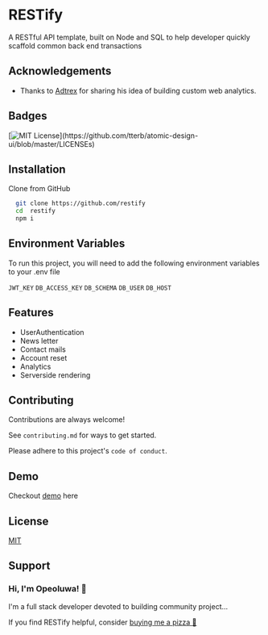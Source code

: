 
# RESTify

A RESTful API template, built on Node and SQL to help developer quickly scaffold common back end transactions


## Acknowledgements

 - Thanks to [Adtrex](https://github.com/adtrex) for sharing his idea of building custom web analytics.
 

## Badges

[![MIT License](https://img.shields.io/apm/l/atomic-design-ui.svg?)](https://github.com/tterb/atomic-design-ui/blob/master/LICENSEs)



## Installation
Clone from GitHub

```bash
  git clone https://github.com/restify
  cd  restify 
  npm i
```
    
## Environment Variables

To run this project, you will need to add the following environment variables to your .env file

`JWT_KEY` 
`DB_ACCESS_KEY`
`DB_SCHEMA`
`DB_USER`
`DB_HOST`


## Features

- UserAuthentication
- News letter
- Contact mails
- Account reset
- Analytics
- Serverside rendering 


## Contributing

Contributions are always welcome!

See `contributing.md` for ways to get started.

Please adhere to this project's `code of conduct`.


## Demo
Checkout [demo](demo.md) here


## License

[MIT](https://choosealicense.com/licenses/mit/)


## Support
### Hi, I'm Opeoluwa! 👋
I'm a full stack developer devoted to building community project...


If you find RESTify helpful, consider [buying me a pizza 🍕](https://getfidia.com/pay/opeolluwa/open-source)


